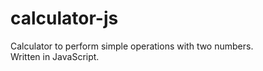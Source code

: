 
# calculator-js

Calculator to perform simple operations with two numbers.\
Written in JavaScript.

